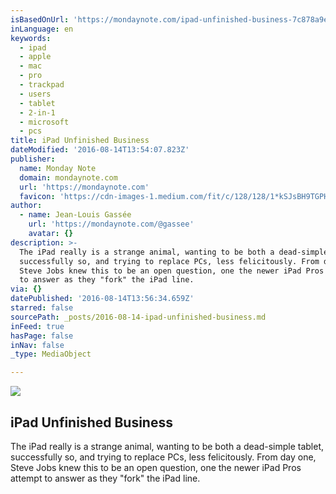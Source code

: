 ```yaml
---
isBasedOnUrl: 'https://mondaynote.com/ipad-unfinished-business-7c878a9e5122#.57utmqu8e'
inLanguage: en
keywords:
  - ipad
  - apple
  - mac
  - pro
  - trackpad
  - users
  - tablet
  - 2-in-1
  - microsoft
  - pcs
title: iPad Unfinished Business
dateModified: '2016-08-14T13:54:07.823Z'
publisher:
  name: Monday Note
  domain: mondaynote.com
  url: 'https://mondaynote.com'
  favicon: 'https://cdn-images-1.medium.com/fit/c/128/128/1*kSJsBH9TGPH2A-U9IR_TFQ.png'
author:
  - name: Jean-Louis Gassée
    url: 'https://mondaynote.com/@gassee'
    avatar: {}
description: >-
  The iPad really is a strange animal, wanting to be both a dead-simple tablet,
  successfully so, and trying to replace PCs, less felicitously. From day one,
  Steve Jobs knew this to be an open question, one the newer iPad Pros attempt
  to answer as they "fork" the iPad line.
via: {}
datePublished: '2016-08-14T13:56:34.659Z'
starred: false
sourcePath: _posts/2016-08-14-ipad-unfinished-business.md
inFeed: true
hasPage: false
inNav: false
_type: MediaObject

---
```

<article style=""><img src="https://imgflo.herokuapp.com/graph/vahj1ThiexotieMo/2e19d292cb64bc5b1be6d66ce1e5c2dd/noop.jpeg?input=https%3A%2F%2Fcdn-images-1.medium.com%2Fmax%2F1200%2F1*kf9Bf-PvASh00yLchgmNbA.jpeg" /><h1>iPad Unfinished Business</h1><p>The iPad really is a strange animal, wanting to be both a dead-simple tablet, successfully so, and trying to replace PCs, less felicitously. From day one, Steve Jobs knew this to be an open question, one the newer iPad Pros attempt to answer as they "fork" the iPad line.</p></article>